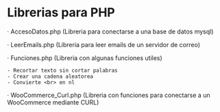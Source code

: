 # Librerias para PHP

· AccesoDatos.php (Libreria para conectarse a una base de datos mysql)

· LeerEmails.php (Libreria para leer emails de un servidor de correo)

· Funciones.php (Libreria con algunas funciones utiles)
  
    - Recortar texto sin cortar palabras
    - Crear una cadena aleatorea
    - Convierte <br> en nl

· WooCommerce_Curl.php (Libreria con funciones para conectarse a un WooCommerce mediante CURL)
